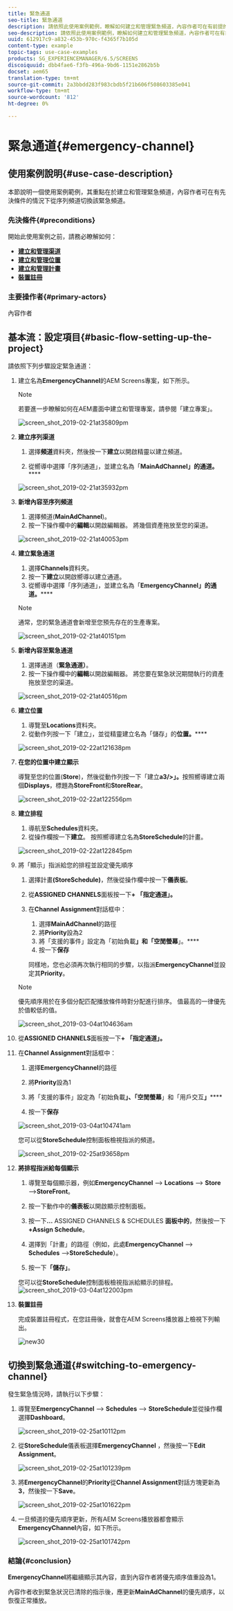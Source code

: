 ```yaml
---
title: 緊急通道
seo-title: 緊急通道
description: 請依照此使用案例範例，瞭解如何建立和管理緊急頻道，內容作者可在有前提的情況下從順序頻道切換。
seo-description: 請依照此使用案例範例，瞭解如何建立和管理緊急頻道，內容作者可在有前提的情況下從順序頻道切換。
uuid: 612917c9-a832-453b-970c-f4365f7b105d
content-type: example
topic-tags: use-case-examples
products: SG_EXPERIENCEMANAGER/6.5/SCREENS
discoiquuid: dbb4fae6-f3fb-496a-9bd6-1151e2862b5b
docset: aem65
translation-type: tm+mt
source-git-commit: 2a3bbdd283f983cbdb5f21b606f508603385e041
workflow-type: tm+mt
source-wordcount: '812'
ht-degree: 0%

---
```



# 緊急通道{#emergency-channel}

## 使用案例說明{#use-case-description}

本節說明一個使用案例範例，其重點在於建立和管理緊急頻道，內容作者可在有先決條件的情況下從序列頻道切換該緊急頻道。

### 先決條件{#preconditions}

開始此使用案例之前，請務必瞭解如何：

* **[建立和管理渠道](managing-channels.md)**
* **[建立和管理位置](managing-locations.md)**
* **[建立和管理計畫](managing-schedules.md)**
* **[裝置註冊](device-registration.md)**

### 主要操作者{#primary-actors}

內容作者

## 基本流：設定項目{#basic-flow-setting-up-the-project}

請依照下列步驟設定緊急通道：

1. 建立名為&#x200B;**EmergencyChannel**&#x200B;的AEM Screens專案，如下所示。

   >[!NOTE]
   >若要進一步瞭解如何在AEM畫面中建立和管理專案，請參閱「建立專案」。

   ![screen_shot_2019-02-21at35809pm](assets/screen_shot_2019-02-21at35809pm.png)

1. **建立序列渠道**

   1. 選擇&#x200B;**頻道**&#x200B;資料夾，然後按一下&#x200B;**建立**&#x200B;以開啟精靈以建立頻道。

   1. 從嚮導中選擇「序列通道」，並建立名為「**MainAdChannel」的通道。******

   ![screen_shot_2019-02-21at35932pm](assets/screen_shot_2019-02-21at35932pm.png)

1. **新增內容至序列頻道**

   1. 選擇頻道(**MainAdChannel**)。
   1. 按一下操作欄中的&#x200B;**編輯**&#x200B;以開啟編輯器。 將幾個資產拖放至您的渠道。

   ![screen_shot_2019-02-21at40053pm](assets/screen_shot_2019-02-21at40053pm.png)

1. **建立緊急通道**

   1. 選擇&#x200B;**Channels**&#x200B;資料夾。
   1. 按一下&#x200B;**建立**&#x200B;以開啟嚮導以建立通道。
   1. 從嚮導中選擇「序列通道」，並建立名為「**EmergencyChannel」的通道。******

   >[!NOTE]
   >
   >通常，您的緊急通道會新增至您預先存在的生產專案。

   ![screen_shot_2019-02-21at40151pm](assets/screen_shot_2019-02-21at40151pm.png)

1. **新增內容至緊急通道**

   1. 選擇通道（**緊急通道）**。
   1. 按一下操作欄中的&#x200B;**編輯**&#x200B;以開啟編輯器。 將您要在緊急狀況期間執行的資產拖放至您的渠道。

   ![screen_shot_2019-02-21at40516pm](assets/screen_shot_2019-02-21at40516pm.png)

1. **建立位置**

   1. 導覽至&#x200B;**Locations**&#x200B;資料夾。
   1. 從動作列按一下「建立」，並從精靈建立名為「儲存」的&#x200B;**位置。******

   ![screen_shot_2019-02-22at121638pm](assets/screen_shot_2019-02-22at121638pm.png)

1. **在您的位置中建立顯示**

   導覽至您的位置(**Store**)，然後從動作列按一下「建立&#x200B;**a3/>」。**&#x200B;按照嚮導建立兩個&#x200B;**Displays**，標題為&#x200B;**StoreFront**&#x200B;和&#x200B;**StoreRear**。

   ![screen_shot_2019-02-22at122556pm](assets/screen_shot_2019-02-22at122556pm.png)

1. **建立排程**

   1. 導航至&#x200B;**Schedules**&#x200B;資料夾。
   1. 從操作欄按一下&#x200B;**建立**。 按照嚮導建立名為&#x200B;**StoreSchedule**&#x200B;的計畫。

   ![screen_shot_2019-02-22at122845pm](assets/screen_shot_2019-02-22at122845pm.png)

1. 將「顯示」指派給您的排程並設定優先順序

   1. 選擇計畫&#x200B;**(StoreSchedule)**，然後從操作欄中按一下&#x200B;**儀表板**。

   1. 從&#x200B;**ASSIGNED CHANNELS**&#x200B;面板按一下&#x200B;**+ 「指定通道」。**

   1. 在&#x200B;**Channel Assignment**&#x200B;對話框中：

      1. 選擇&#x200B;**MainAdChannel**&#x200B;的路徑
      1. 將&#x200B;**Priority**&#x200B;設為2
      1. 將「支援的事件」設定為「初始負載&#x200B;**」和「空閒螢幕**」。****
      1. 按一下&#x200B;**保存**

      同樣地，您也必須再次執行相同的步驟，以指派&#x200B;**EmergencyChannel**&#x200B;並設定其&#x200B;**Priority**。
   >[!NOTE]
   >
   >優先順序用於在多個分配匹配播放條件時對分配進行排序。 值最高的一律優先於值較低的值。

   ![screen_shot_2019-03-04at104636am](assets/screen_shot_2019-03-04at104636am.png)

1. 從&#x200B;**ASSIGNED CHANNELS**&#x200B;面板按一下&#x200B;**+ 「指定通道」。**

1. 在&#x200B;**Channel Assignment**&#x200B;對話框中：

   1. 選擇&#x200B;**EmergencyChannel**&#x200B;的路徑
   1. 將&#x200B;**Priority**&#x200B;設為1

   1. 將「支援的事件」設定為「初始負載&#x200B;**」、「空閒螢幕**」和「用戶交互&#x200B;**」******

   1. 按一下&#x200B;**保存**

   ![screen_shot_2019-03-04at104741am](assets/screen_shot_2019-03-04at104741am.png)

   您可以從&#x200B;**StoreSchedule**&#x200B;控制面板檢視指派的頻道。

   ![screen_shot_2019-02-25at93658pm](assets/screen_shot_2019-02-25at93658pm.png)

1. **將排程指派給每個顯示**

   1. 導覽至每個顯示器，例如&#x200B;**EmergencyChannel** —> **Locations** —> **Store** —>**StoreFront**。

   1. 按一下動作中的&#x200B;**儀表板**&#x200B;以開啟顯示控制面板。
   1. 按一下&#x200B;**...** ASSIGNED CHANNELS &amp; SCHEDULES **面板中的**，然後按一下&#x200B;**+Assign Schedule**。

   1. 選擇到「計畫」的路徑（例如，此處&#x200B;**EmergencyChannel** —> **Schedules** —>**StoreSchedule**）。

   1. 按一下&#x200B;**「儲存」**。

   您可以從&#x200B;**StoreSchedule**控制面板檢視指派給顯示的排程。
   ![screen_shot_2019-03-04at122003pm](assets/screen_shot_2019-03-04at122003pm.png)

1. **裝置註冊**

   完成裝置註冊程式，在您註冊後，就會在AEM Screens播放器上檢視下列輸出。

   ![new30](assets/new30.gif)

## 切換到緊急通道{#switching-to-emergency-channel}

發生緊急情況時，請執行以下步驟：

1. 導覽至&#x200B;**EmergencyChannel** —> **Schedules** —> **StoreSchedule**&#x200B;並從操作欄選擇&#x200B;**Dashboard**。

   ![screen_shot_2019-02-25at10112pm](assets/screen_shot_2019-02-25at101112pm.png)

1. 從&#x200B;**StoreSchedule**&#x200B;儀表板選擇&#x200B;**EmergencyChannel** ，然後按一下&#x200B;**Edit Assignment**。

   ![screen_shot_2019-02-25at101239pm](assets/screen_shot_2019-02-25at101239pm.png)

1. 將&#x200B;**EmergencyChannel**&#x200B;的&#x200B;**Priority**&#x200B;從&#x200B;**Channel Assignment**&#x200B;對話方塊更新為&#x200B;**3**，然後按一下&#x200B;**Save**。

   ![screen_shot_2019-02-25at101622pm](assets/screen_shot_2019-02-25at101622pm.png)

1. 一旦頻道的優先順序更新，所有AEM Screens播放器都會顯示&#x200B;**EmergencyChannel**&#x200B;內容，如下所示。

   ![screen_shot_2019-02-25at101742pm](assets/screen_shot_2019-02-25at101742pm.png)

### 結論{#conclusion}

**EmergencyChannel**&#x200B;將繼續顯示其內容，直到內容作者將優先順序值重設為1。

內容作者收到緊急狀況已清除的指示後，應更新&#x200B;**MainAdChannel**&#x200B;的優先順序，以恢復正常播放。
